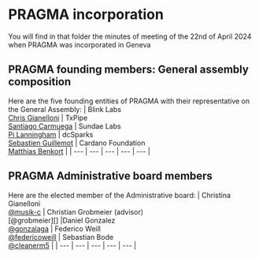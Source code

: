 # PRAGMA incorporation

You will find in that folder the minutes of meeting of the 22nd of April 2024 when PRAGMA was incorporated in Geneva

## PRAGMA founding members: General assembly composition

Here are the five founding entities of PRAGMA with their representative on the General Assembly:
| Blink Labs <br/> [Chris Gianelloni][] | TxPipe <br/> [Santiago Carmuega][] | Sundae Labs <br/> [Pi Lanningham][] |  dcSparks <br/> [Sebastien Guillemot][] | Cardano Foundation <br/> [Matthias Benkort][]  |
| ---                               | ---                                           | ---                            | ---                            | ---                                                      |

[Matthias Benkort]: https://github.com/ktorz
[Santiago Carmuega]: https://github.com/scarmuega
[Pi Lanningham]: https://github.com/Quantumplation
[Sebastien Guillemot]: https://github.com/SebastienGllmt
[Chris Gianelloni]: https://github.com/wolf31o2

## PRAGMA Administrative board members

Here are the elected member of the Administrative board:
| Christina Gianelloni <br/> [@musik-c][] | Christian Grobmeier (advisor) <br/> [@grobmeier][] |Daniel Gonzalez <br/> [@gonzalaga][] |  Federico Weill <br/> [@federicoweill][] | Sebastian Bode <br/> [@cleanerm5][] |
| ---                               | ---                                           | ---                            | ---                            | ---                             |

[@musik-c]: https://github.com/musik-c
[@mmahut]: https://github.com/mmahut
[@federicoweill]: https://github.com/federicoweill
[@gonzalaga]: https://github.com/gonzalaga
[@cleanerm5]: https://github.com/cleanerm5
